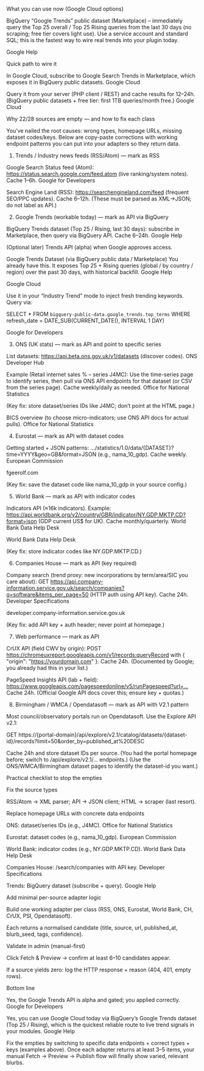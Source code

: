 What you can use now (Google Cloud options)

BigQuery “Google Trends” public dataset (Marketplace) – immediately query the Top 25 overall / Top 25 Rising queries from the last 30 days (no scraping; free tier covers light use). Use a service account and standard SQL; this is the fastest way to wire real trends into your plugin today. 

Google Help

Quick path to wire it

In Google Cloud, subscribe to Google Search Trends in Marketplace, which exposes it in BigQuery public datasets. 
Google Cloud

Query it from your server (PHP client / REST) and cache results for 12–24h. (BigQuery public datasets + free tier: first 1TB queries/month free.) 
Google Cloud

Why 22/28 sources are empty — and how to fix each class

You’ve nailed the root causes: wrong types, homepage URLs, missing dataset codes/keys. Below are copy-paste corrections with working endpoint patterns you can put into your adapters so they return data.

1) Trends / Industry news feeds (RSS/Atom) — mark as RSS

Google Search Status feed (Atom): https://status.search.google.com/feed.atom (live ranking/system notes). Cache 1–6h. 
Google for Developers

Search Engine Land (RSS): https://searchengineland.com/feed (frequent SEO/PPC updates). Cache 6–12h.
(These must be parsed as XML→JSON; do not label as API.)

2) Google Trends (workable today) — mark as API via BigQuery

BigQuery Trends dataset (Top 25 / Rising, last 30 days): subscribe in Marketplace, then query via BigQuery API. Cache 6–24h. 
Google Help


(Optional later) Trends API (alpha) when Google approves access. 

Google Trends Dataset (via BigQuery public data / Marketplace)
You already have this. It exposes Top 25 + Rising queries (global / by country / region) over the past 30 days, with historical backfill. 
Google Help

Google Cloud


Use it in your “Industry Trend” mode to inject fresh trending keywords.
Query via:

SELECT * 
FROM `bigquery-public-data.google_trends.top_terms`
WHERE refresh_date = DATE_SUB(CURRENT_DATE(), INTERVAL 1 DAY)

Google for Developers

3) ONS (UK stats) — mark as API and point to specific series

List datasets: https://api.beta.ons.gov.uk/v1/datasets (discover codes). 
ONS Developer Hub

Example (Retail internet sales % – series J4MC): Use the time-series page to identify series, then pull via ONS API endpoints for that dataset (or CSV from the series page). Cache weekly/daily as needed. 
Office for National Statistics

(Key fix: store dataset/series IDs like J4MC; don’t point at the HTML page.)

BICS overview (to choose micro-indicators; use ONS API docs for actual pulls). 
Office for National Statistics


4) Eurostat — mark as API with dataset codes

Getting started + JSON patterns: …/statistics/1.0/data/{DATASET}?time=YYYY&geo=GB&format=JSON (e.g., nama_10_gdp). Cache weekly. 
European Commission

fgeerolf.com


(Key fix: save the dataset code like nama_10_gdp in your source config.)

5) World Bank — mark as API with indicator codes

Indicators API (≈16k indicators). Example:
https://api.worldbank.org/v2/country/GBR/indicator/NY.GDP.MKTP.CD?format=json
(GDP current US$ for UK). Cache monthly/quarterly. 
World Bank Data Help Desk

World Bank Data Help Desk


(Key fix: store indicator codes like NY.GDP.MKTP.CD.)

6) Companies House — mark as API (key required)

Company search (trend proxy: new incorporations by term/area/SIC you care about):
GET https://api.company-information.service.gov.uk/search/companies?q=software&items_per_page=50 (HTTP auth using API key). Cache 24h. 
Developer Specifications

developer.company-information.service.gov.uk


(Key fix: add API key + auth header; never point at homepage.)

7) Web performance — mark as API

CrUX API (field CWV by origin): POST https://chromeuxreport.googleapis.com/v1/records:queryRecord with { "origin": "https://yourdomain.com" }. Cache 24h. (Documented by Google; you already had this in your list.)

PageSpeed Insights API (lab + field): https://www.googleapis.com/pagespeedonline/v5/runPagespeed?url=… Cache 24h. (Official Google API docs cover this; ensure key + quotas.)

8) Birmingham / WMCA / Opendatasoft — mark as API with V2.1 pattern

Most council/observatory portals run on Opendatasoft. Use the Explore API v2.1:

GET https://{portal-domain}/api/explore/v2.1/catalog/datasets/{dataset-id}/records?limit=50&order_by=published_at%20DESC


Cache 24h and store dataset IDs per source. (You had the portal homepage before; switch to /api/explore/v2.1/… endpoints.)
(Use the ONS/WMCA/Birmingham dataset pages to identify the dataset-id you want.)

Practical checklist to stop the empties

Fix the source types

RSS/Atom → XML parser; API → JSON client; HTML → scraper (last resort).

Replace homepage URLs with concrete data endpoints

ONS: dataset/series IDs (e.g., J4MC). 
Office for National Statistics


Eurostat: dataset codes (e.g., nama_10_gdp). 
European Commission

World Bank: indicator codes (e.g., NY.GDP.MKTP.CD). 
World Bank Data Help Desk

Companies House: /search/companies with API key. 
Developer Specifications

Trends: BigQuery dataset (subscribe + query). 
Google Help


Add minimal per-source adapter logic

Build one working adapter per class (RSS, ONS, Eurostat, World Bank, CH, CrUX, PSI, Opendatasoft).

Each returns a normalised candidate {title, source, url, published_at, blurb_seed, tags, confidence}.

Validate in admin (manual-first)

Click Fetch & Preview → confirm at least 6–10 candidates appear.

If a source yields zero: log the HTTP response + reason (404, 401, empty rows).

Bottom line

Yes, the Google Trends API is alpha and gated; you applied correctly. 
Google for Developers

Yes, you can use Google Cloud today via BigQuery’s Google Trends dataset (Top 25 / Rising), which is the quickest reliable route to live trend signals in your modules. 
Google Help


Fix the empties by switching to specific data endpoints + correct types + keys (examples above). Once each adapter returns at least 3–5 items, your manual Fetch → Preview → Publish flow will finally show varied, relevant blurbs.